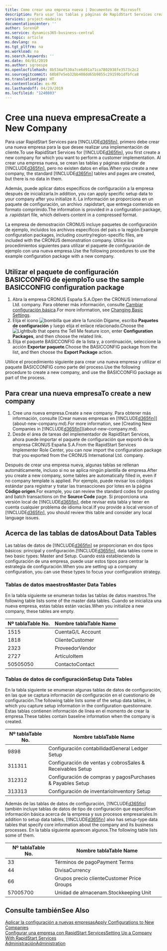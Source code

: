 ```yaml
---
title: Como crear una empresa nueva | Documentos de Microsoft
description: Para usar las tablas y páginas de RapidStart Services creadas que no tienen datos.
services: project-madeira
documentationcenter: ''
author: SorenGP
ms.service: dynamics365-business-central
ms.topic: article
ms.devlang: na
ms.tgt_pltfrm: na
ms.workload: na
ms.search.keywords: ''
ms.date: 04/01/2019
ms.author: sgroespe
ms.openlocfilehash: 8b534af530a7ce6d91a71ca7802938fe3573c2c2
ms.sourcegitcommit: 60b87e5eb32bb408dd65b9855c29159b1dfbfca8
ms.translationtype: HT
ms.contentlocale: es-MX
ms.lasthandoff: 04/29/2019
ms.locfileid: "1240803"
---
```

# <a name="create-a-new-company"></a><span data-ttu-id="b5433-103">Cree una nueva empresa</span><span class="sxs-lookup"><span data-stu-id="b5433-103">Create a New Company</span></span>
<span data-ttu-id="b5433-104">Para usar RapidStart Services para [!INCLUDE[d365fin](includes/d365fin_md.md)], primero debe crear una nueva empresa para la que desee realizar una implementación de cliente.</span><span class="sxs-lookup"><span data-stu-id="b5433-104">To use RapidStart Services for [!INCLUDE[d365fin](includes/d365fin_md.md)], you first create a new company for which you want to perform a customer implementation.</span></span> <span data-ttu-id="b5433-105">Al crear una empresa nueva, se crean las tablas y páginas estándar de [!INCLUDE[d365fin](includes/d365fin_md.md)], pero no existen datos en ellas.</span><span class="sxs-lookup"><span data-stu-id="b5433-105">When you create a new company, the standard [!INCLUDE[d365fin](includes/d365fin_md.md)] tables and pages are created, but there is no data in them.</span></span>

<span data-ttu-id="b5433-106">Además, puede aplicar datos específicos de configuración a la empresa después de inicializarla.</span><span class="sxs-lookup"><span data-stu-id="b5433-106">In addition, you can apply specific setup data to your company after you initialize it.</span></span> <span data-ttu-id="b5433-107">La información se proporciona en un paquete de configuración, un archivo .rapidstart, que entrega contenido en formato comprimido.</span><span class="sxs-lookup"><span data-stu-id="b5433-107">The information is provided in a configuration package, a .rapidstart file, which delivers content in a compressed format.</span></span>  

<span data-ttu-id="b5433-108">La empresa de demostración CRONUS incluye paquetes de configuración de ejemplo, incluidos los archivos específicos del país o la región.</span><span class="sxs-lookup"><span data-stu-id="b5433-108">Example configuration packages, including country/region-specific files, are included with the CRONUS demonstration company.</span></span> <span data-ttu-id="b5433-109">Utilice los procedimientos siguientes para utilizar el paquete de configuración de ejemplo con una nueva empresa.</span><span class="sxs-lookup"><span data-stu-id="b5433-109">Use the following procedures to use the example configuration package with a new company.</span></span>  

## <a name="to-use-the-sample-basicconfig-configuration-package"></a><span data-ttu-id="b5433-110">Utilizar el paquete de configuración BASICCONFIG de ejemplo</span><span class="sxs-lookup"><span data-stu-id="b5433-110">To use the sample BASICCONFIG configuration package</span></span>  
1. <span data-ttu-id="b5433-111">Abra la empresa CRONUS España S.A.</span><span class="sxs-lookup"><span data-stu-id="b5433-111">Open the CRONUS International Ltd. company.</span></span> <span data-ttu-id="b5433-112">Para obtener más información, consulte [Cambiar configuración básica](ui-change-basic-settings.md).</span><span class="sxs-lookup"><span data-stu-id="b5433-112">For more information, see [Changing Basic Settings](ui-change-basic-settings.md).</span></span>
2. <span data-ttu-id="b5433-113">Elija el icono ![bombilla que abre la función Dígame](media/ui-search/search_small.png "Dígame que desea hacer"), escriba **Paquetes de configuración** y luego elija el enlace relacionado.</span><span class="sxs-lookup"><span data-stu-id="b5433-113">Choose the ![Lightbulb that opens the Tell Me feature](media/ui-search/search_small.png "Tell me what you want to do") icon, enter **Configuration Packages**, and then choose the related link.</span></span>  
3. <span data-ttu-id="b5433-114">Elija el paquete BASICCONFIG de la lista y, a continuación, seleccione la acción **Exportar paquete**.</span><span class="sxs-lookup"><span data-stu-id="b5433-114">Choose the BASICCONFIG package from the list, and then choose the **Export Package** action.</span></span>  

<span data-ttu-id="b5433-115">Utilice el procedimiento siguiente para crear una nueva empresa y utilizar el paquete BASICCONFIG como parte del proceso.</span><span class="sxs-lookup"><span data-stu-id="b5433-115">Use the following procedure to create a new company, and use the BASICCONFIG package as part of the process.</span></span>  

## <a name="to-create-a-new-company"></a><span data-ttu-id="b5433-116">Para crear una nueva empresa</span><span class="sxs-lookup"><span data-stu-id="b5433-116">To create a new company</span></span>  
1. <span data-ttu-id="b5433-117">Cree una nueva empresa.</span><span class="sxs-lookup"><span data-stu-id="b5433-117">Create a new company.</span></span> <span data-ttu-id="b5433-118">Para obtener más información, consulte [Crear nuevas empresas en [!INCLUDE[d365fin](includes/d365fin_md.md)]](about-new-company.md).</span><span class="sxs-lookup"><span data-stu-id="b5433-118">For more information, see [Creating New Companies in [!INCLUDE[d365fin](includes/d365fin_md.md)]](about-new-company.md).</span></span>
2. <span data-ttu-id="b5433-119">Desde el área de tareas del implementador de RapidStart Services, ahora puede importar el paquete de configuración que exportó de la empresa CRONUS España S.A.</span><span class="sxs-lookup"><span data-stu-id="b5433-119">From the RapidStart Services Implementer Role Center, you can now import the configuration package that you exported from the CRONUS International Ltd. company.</span></span>

<span data-ttu-id="b5433-120">Después de crear una empresa nueva, algunas tablas se rellenan automáticamente, incluso si no se aplica ningún plantilla de empresa.</span><span class="sxs-lookup"><span data-stu-id="b5433-120">After you create a new company, some tables are automatically filled in, even if no company template is applied.</span></span> <span data-ttu-id="b5433-121">Por ejemplo, puede revisar los códigos estándar para registrar y tratar las transacciones por lotes en la página **Código origen**.</span><span class="sxs-lookup"><span data-stu-id="b5433-121">For example, you can review the standard codes for posting and batch transactions on the **Source Code** page.</span></span> <span data-ttu-id="b5433-122">Si proporciona una versión local de [!INCLUDE[d365fin](includes/d365fin_md.md)], debe revisar esta tabla y tener en cuenta cualquier problema de idioma local.</span><span class="sxs-lookup"><span data-stu-id="b5433-122">If you provide a local version of [!INCLUDE[d365fin](includes/d365fin_md.md)], you should review this table and consider any local language issues.</span></span>

## <a name="about-data-tables"></a><span data-ttu-id="b5433-123">Acerca de las tablas de datos</span><span class="sxs-lookup"><span data-stu-id="b5433-123">About Data Tables</span></span>
<span data-ttu-id="b5433-124">Las tablas de datos de [!INCLUDE[d365fin](includes/d365fin_md.md)] se proporcionan en dos tipos básicos: principal y configuración.</span><span class="sxs-lookup"><span data-stu-id="b5433-124">[!INCLUDE[d365fin](includes/d365fin_md.md)], data tables come in two basic types: Master and Setup.</span></span> <span data-ttu-id="b5433-125">Cuando está estableciendo la configuración de una empresa, puede usar estos tipos para centrar la estrategia de configuración.</span><span class="sxs-lookup"><span data-stu-id="b5433-125">When you are setting up a company configuration, you can use these types to focus your configuration strategy.</span></span>  

### <a name="master-data-tables"></a><span data-ttu-id="b5433-126">Tablas de datos maestros</span><span class="sxs-lookup"><span data-stu-id="b5433-126">Master Data Tables</span></span>  
<span data-ttu-id="b5433-127">En la tabla siguiente se enumeran todas las tablas de datos maestros.</span><span class="sxs-lookup"><span data-stu-id="b5433-127">The following table lists some of the master data tables.</span></span> <span data-ttu-id="b5433-128">Cuando se inicializa una nueva empresa, estas tablas están vacías.</span><span class="sxs-lookup"><span data-stu-id="b5433-128">When you initialize a new company, these tables are empty.</span></span>  

|<span data-ttu-id="b5433-129">Nº tabla</span><span class="sxs-lookup"><span data-stu-id="b5433-129">Table No.</span></span>|<span data-ttu-id="b5433-130">Nombre tabla</span><span class="sxs-lookup"><span data-stu-id="b5433-130">Table Name</span></span>|  
|-------------------|--------------------|  
|<span data-ttu-id="b5433-131">15</span><span class="sxs-lookup"><span data-stu-id="b5433-131">15</span></span>|<span data-ttu-id="b5433-132">Cuenta</span><span class="sxs-lookup"><span data-stu-id="b5433-132">G/L Account</span></span>|  
|<span data-ttu-id="b5433-133">18</span><span class="sxs-lookup"><span data-stu-id="b5433-133">18</span></span>|<span data-ttu-id="b5433-134">Cliente</span><span class="sxs-lookup"><span data-stu-id="b5433-134">Customer</span></span>|  
|<span data-ttu-id="b5433-135">23</span><span class="sxs-lookup"><span data-stu-id="b5433-135">23</span></span>|<span data-ttu-id="b5433-136">Proveedor</span><span class="sxs-lookup"><span data-stu-id="b5433-136">Vendor</span></span>|  
|<span data-ttu-id="b5433-137">27</span><span class="sxs-lookup"><span data-stu-id="b5433-137">27</span></span>|<span data-ttu-id="b5433-138">Artículo</span><span class="sxs-lookup"><span data-stu-id="b5433-138">Item</span></span>|  
|<span data-ttu-id="b5433-139">5050</span><span class="sxs-lookup"><span data-stu-id="b5433-139">5050</span></span>|<span data-ttu-id="b5433-140">Contacto</span><span class="sxs-lookup"><span data-stu-id="b5433-140">Contact</span></span>|  

### <a name="setup-data-tables"></a><span data-ttu-id="b5433-141">Tablas de datos de configuración</span><span class="sxs-lookup"><span data-stu-id="b5433-141">Setup Data Tables</span></span>  
<span data-ttu-id="b5433-142">En la tabla siguiente se enumeran algunas tablas de datos de configuración, en las que se captura información de configuración en el cuestionario de configuración.</span><span class="sxs-lookup"><span data-stu-id="b5433-142">The following table lists some of the setup data tables, in which you capture setup information in the configuration questionnaire.</span></span> <span data-ttu-id="b5433-143">Estas tablas contienen información de línea en el momento de crear la empresa.</span><span class="sxs-lookup"><span data-stu-id="b5433-143">These tables contain baseline information when the company is created.</span></span>  

|<span data-ttu-id="b5433-144">Nº tabla</span><span class="sxs-lookup"><span data-stu-id="b5433-144">Table No.</span></span>|<span data-ttu-id="b5433-145">Nombre tabla</span><span class="sxs-lookup"><span data-stu-id="b5433-145">Table Name</span></span>|  
|-------------------|--------------------|  
|<span data-ttu-id="b5433-146">98</span><span class="sxs-lookup"><span data-stu-id="b5433-146">98</span></span>|<span data-ttu-id="b5433-147">Configuración contabilidad</span><span class="sxs-lookup"><span data-stu-id="b5433-147">General Ledger Setup</span></span>|  
|<span data-ttu-id="b5433-148">311</span><span class="sxs-lookup"><span data-stu-id="b5433-148">311</span></span>|<span data-ttu-id="b5433-149">Configuración de ventas y cobros</span><span class="sxs-lookup"><span data-stu-id="b5433-149">Sales & Receivables Setup</span></span>|  
|<span data-ttu-id="b5433-150">312</span><span class="sxs-lookup"><span data-stu-id="b5433-150">312</span></span>|<span data-ttu-id="b5433-151">Configuración de compras y pagos</span><span class="sxs-lookup"><span data-stu-id="b5433-151">Purchases & Payables Setup</span></span>|  
|<span data-ttu-id="b5433-152">313</span><span class="sxs-lookup"><span data-stu-id="b5433-152">313</span></span>|<span data-ttu-id="b5433-153">Configuración de inventario</span><span class="sxs-lookup"><span data-stu-id="b5433-153">Inventory Setup</span></span>|  

<span data-ttu-id="b5433-154">Además de las tablas de datos de configuración, [!INCLUDE[d365fin](includes/d365fin_md.md)] también incluye tablas de datos de tipo de configuración que especifican información básica acerca de la empresa y sus procesos empresariales.</span><span class="sxs-lookup"><span data-stu-id="b5433-154">In addition to setup data tables, [!INCLUDE[d365fin](includes/d365fin_md.md)] also has setup-type data tables that specify core information about the company and its business processes.</span></span> <span data-ttu-id="b5433-155">En la tabla siguiente aparecen algunos.</span><span class="sxs-lookup"><span data-stu-id="b5433-155">The following table lists some of them.</span></span>  

|<span data-ttu-id="b5433-156">Nº tabla</span><span class="sxs-lookup"><span data-stu-id="b5433-156">Table No.</span></span>|<span data-ttu-id="b5433-157">Nombre tabla</span><span class="sxs-lookup"><span data-stu-id="b5433-157">Table Name</span></span>|  
|-------------------|--------------------|  
|<span data-ttu-id="b5433-158">3</span><span class="sxs-lookup"><span data-stu-id="b5433-158">3</span></span>|<span data-ttu-id="b5433-159">Términos de pago</span><span class="sxs-lookup"><span data-stu-id="b5433-159">Payment Terms</span></span>|  
|<span data-ttu-id="b5433-160">4</span><span class="sxs-lookup"><span data-stu-id="b5433-160">4</span></span>|<span data-ttu-id="b5433-161">Divisa</span><span class="sxs-lookup"><span data-stu-id="b5433-161">Currency</span></span>|  
|<span data-ttu-id="b5433-162">6</span><span class="sxs-lookup"><span data-stu-id="b5433-162">6</span></span>|<span data-ttu-id="b5433-163">Grupos precio cliente</span><span class="sxs-lookup"><span data-stu-id="b5433-163">Customer Price Groups</span></span>|  
|<span data-ttu-id="b5433-164">5700</span><span class="sxs-lookup"><span data-stu-id="b5433-164">5700</span></span>|<span data-ttu-id="b5433-165">Unidad de almacenam.</span><span class="sxs-lookup"><span data-stu-id="b5433-165">Stockkeeping Unit</span></span>|

  

## <a name="see-also"></a><span data-ttu-id="b5433-166">Consulte también</span><span class="sxs-lookup"><span data-stu-id="b5433-166">See Also</span></span>  
[<span data-ttu-id="b5433-167">Aplicar la configuración a nuevas empresas</span><span class="sxs-lookup"><span data-stu-id="b5433-167">Apply Configurations to New Companies</span></span>](admin-apply-configuration-to-new-companies.md)  
[<span data-ttu-id="b5433-168">Configurar una empresa con RapidStart Services</span><span class="sxs-lookup"><span data-stu-id="b5433-168">Setting Up a Company With RapidStart Services</span></span>](admin-set-up-a-company-with-rapidstart.md)  
[<span data-ttu-id="b5433-169">Administración</span><span class="sxs-lookup"><span data-stu-id="b5433-169">Administration</span></span>](admin-setup-and-administration.md)
